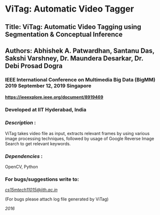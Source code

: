 										    
# ViTag: Automatic Video Tagger #

## Title: ViTag: Automatic Video Tagging using Segmentation & Conceptual Inference ##

## Authors: Abhishek A. Patwardhan, Santanu Das, Sakshi Varshney, Dr. Maundera Desarkar, Dr. Debi Prosad Dogra ##

### IEEE International Conference on Multimedia Big Data (BigMM) 2019 September 12, 2019  Singapore ###

#### https://ieeexplore.ieee.org/document/8919469 ####

### Developed at IIT Hyderabad, India ###


### *Description* : 
ViTag takes video file as input, extracts relevant frames by using various image 
processing techniques, followed by usage of Google Reverse Image Search to get relevant
keywords.

### *Dependencies* : 
OpenCV, Python


### For bugs/suggestions write to: 
*cs15mtech11015@iith.ac.in* 

(For bugs please attach log file generated by ViTag)


*2016*


